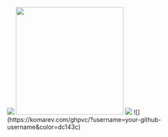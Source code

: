 <img src="https://64.media.tumblr.com/78e0c2a103967123c93acaa398aeee19/a4ef0d543375d24e-97/s540x810/57cb5538255d97e9186fe0adac4d3d5e4156feab.pnj"/>
<img src="https://file.garden/Zbx4VUke2GNux14b/ezgif-4-0009a3fbce%20(1).gif" width="250px" height="250px">
<img src="https://64.media.tumblr.com/78e0c2a103967123c93acaa398aeee19/a4ef0d543375d24e-97/s540x810/57cb5538255d97e9186fe0adac4d3d5e4156feab.pnj"/>
![](https://komarev.com/ghpvc/?username=your-github-username&color=dc143c)
